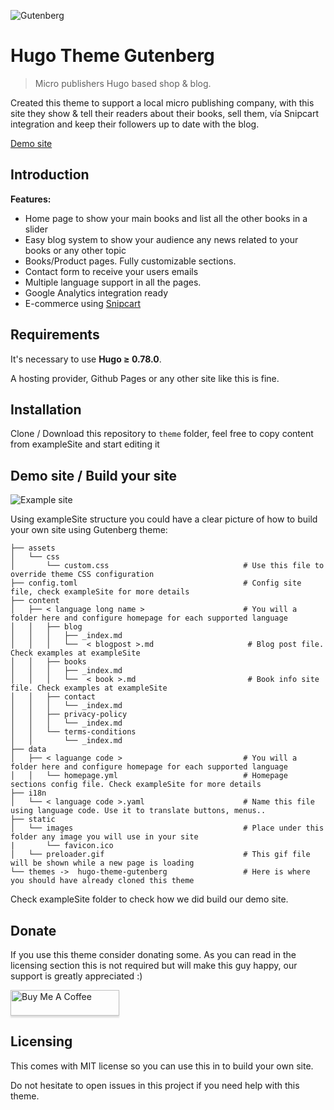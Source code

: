 ![Gutenberg]()

# Hugo Theme Gutenberg

> Micro publishers Hugo based shop & blog. 

Created this theme to support a local micro publishing company, with this site they show & tell their readers about their books, sell them, vía Snipcart integration and keep their followers up to date with the blog.

[Demo site](https://gcaracuel.github.io/hugo-theme-gutenberg/)

## Introduction

**Features:**

* Home page to show your main books and list all the other books in a slider
* Easy blog system to show your audience any news related to your books or any other topic
* Books/Product pages. Fully customizable sections.
* Contact form to receive your users emails
* Multiple language support in all the pages.
* Google Analytics integration ready
* E-commerce using [Snipcart](https://snipcart.com/)

## Requirements

It's necessary to use **Hugo ≥ 0.78.0**.

A hosting provider, Github Pages or any other site like this is fine.

## Installation

Clone / Download this repository to `theme` folder, feel free to copy content from exampleSite and start editing it

## Demo site / Build your site

![Example site](https://gcaracuel.github.io/hugo-theme-gutenberg/)

Using exampleSite structure you could have a clear picture of how to build your own site using Gutenberg theme:

```
├── assets
│   └── css
│       └── custom.css                              # Use this file to override theme CSS configuration 
├── config.toml                                     # Config site file, check exampleSite for more details
├── content
│   ├── < language long name >                      # You will a folder here and configure homepage for each supported language
│   │   ├── blog
│   │   │   ├── _index.md
│   │   │   └──  < blogpost >.md                     # Blog post file. Check examples at exampleSite 
│   │   ├── books
│   │   │   ├── _index.md
│   │   │   └──  < book >.md                         # Book info site file. Check examples at exampleSite
│   │   ├── contact
│   │   │   └── _index.md
│   │   ├── privacy-policy
│   │   │   └── _index.md
│   │   └── terms-conditions
│   │       └── _index.md
├── data
│   ├── < laguange code >                           # You will a folder here and configure homepage for each supported language 
│   │   └── homepage.yml                            # Homepage sections config file. Check exampleSite for more details
├── i18n
│   └── < language code >.yaml                      # Name this file using language code. Use it to translate buttons, menus..
├── static
│   └── images                                      # Place under this folder any image you will use in your site
|       └── favicon.ico 
│   └── preloader.gif                               # This gif file will be shown while a new page is loading
└── themes ->  hugo-theme-gutenberg                 # Here is where you should have already cloned this theme
```

Check exampleSite folder to check how we did build our demo site.

## Donate

If you use this theme consider donating some. As you can read in the licensing section this is not required but will make this guy happy, our support is greatly appreciated :)

<a href="https://www.buymeacoffee.com/gcaracuel" target="_blank"><img src="https://www.buymeacoffee.com/assets/img/custom_images/orange_img.png" alt="Buy Me A Coffee" style="height: 41px !important;width: 174px !important;box-shadow: 0px 3px 2px 0px rgba(190, 190, 190, 0.5) !important;-webkit-box-shadow: 0px 3px 2px 0px rgba(190, 190, 190, 0.5) !important;" ></a>


## Licensing

This comes with MIT license so you can use this in to build your own site.

Do not hesitate to open issues in this project if you need help with this theme.
